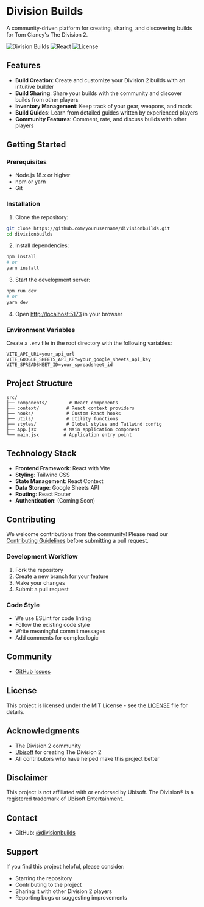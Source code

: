 # Division Builds

A community-driven platform for creating, sharing, and discovering builds for Tom Clancy's The Division 2.

![Division Builds](https://img.shields.io/badge/The%20Division%202-Builds-FF6B2B)
![React](https://img.shields.io/badge/React-18.x-61DAFB)
![License](https://img.shields.io/badge/license-MIT-green)

## Features

- **Build Creation**: Create and customize your Division 2 builds with an intuitive builder
- **Build Sharing**: Share your builds with the community and discover builds from other players
- **Inventory Management**: Keep track of your gear, weapons, and mods
- **Build Guides**: Learn from detailed guides written by experienced players
- **Community Features**: Comment, rate, and discuss builds with other players

## Getting Started

### Prerequisites

- Node.js 18.x or higher
- npm or yarn
- Git

### Installation

1. Clone the repository:
```bash
git clone https://github.com/yourusername/divisionbuilds.git
cd divisionbuilds
```

2. Install dependencies:
```bash
npm install
# or
yarn install
```

3. Start the development server:
```bash
npm run dev
# or
yarn dev
```

4. Open [http://localhost:5173](http://localhost:5173) in your browser

### Environment Variables

Create a `.env` file in the root directory with the following variables:

```env
VITE_API_URL=your_api_url
VITE_GOOGLE_SHEETS_API_KEY=your_google_sheets_api_key
VITE_SPREADSHEET_ID=your_spreadsheet_id
```

## Project Structure

```
src/
├── components/        # React components
├── context/          # React context providers
├── hooks/            # Custom React hooks
├── utils/            # Utility functions
├── styles/           # Global styles and Tailwind config
├── App.jsx          # Main application component
└── main.jsx         # Application entry point
```

## Technology Stack

- **Frontend Framework**: React with Vite
- **Styling**: Tailwind CSS
- **State Management**: React Context
- **Data Storage**: Google Sheets API
- **Routing**: React Router
- **Authentication**: (Coming Soon)

## Contributing

We welcome contributions from the community! Please read our [Contributing Guidelines](CONTRIBUTING.md) before submitting a pull request.

### Development Workflow

1. Fork the repository
2. Create a new branch for your feature
3. Make your changes
4. Submit a pull request

### Code Style

- We use ESLint for code linting
- Follow the existing code style
- Write meaningful commit messages
- Add comments for complex logic

## Community


- [GitHub Issues](https://github.com/orkuhh/divisionbuilds/issues)


## License

This project is licensed under the MIT License - see the [LICENSE](LICENSE) file for details.

## Acknowledgments

- The Division 2 community
- [Ubisoft](https://www.ubisoft.com) for creating The Division 2
- All contributors who have helped make this project better

## Disclaimer

This project is not affiliated with or endorsed by Ubisoft. The Division® is a registered trademark of Ubisoft Entertainment.

## Contact

- GitHub: [@divisionbuilds](https://github.com/divisionbuilds)

## Support

If you find this project helpful, please consider:
- Starring the repository
- Contributing to the project
- Sharing it with other Division 2 players
- Reporting bugs or suggesting improvements
